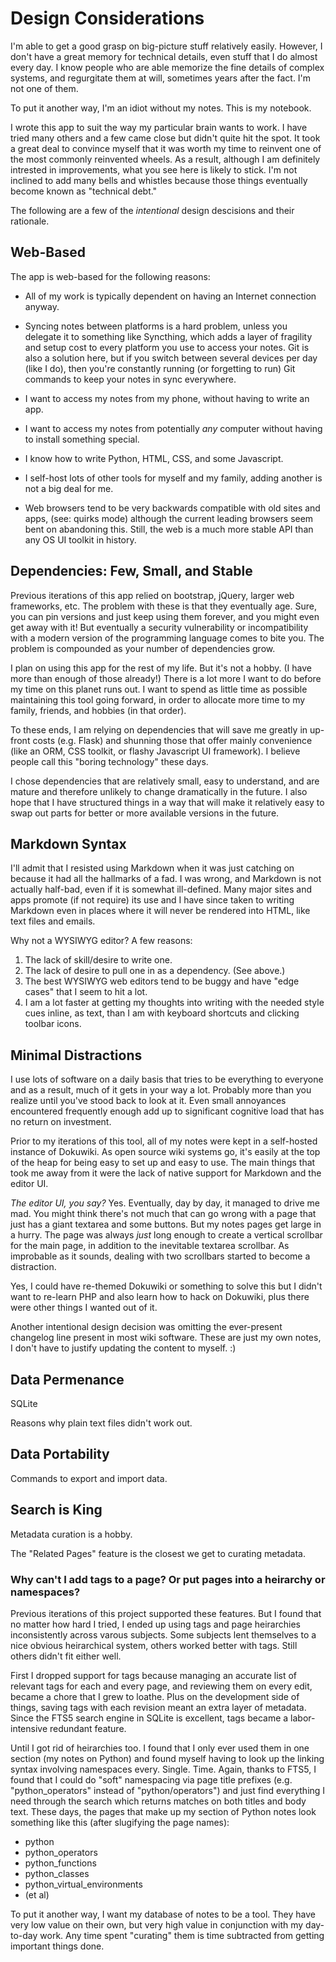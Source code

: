 # Design Considerations

I'm able to get a good grasp on big-picture stuff relatively easily. However,
I don't have a great memory for technical details, even stuff that I do
almost every day. I know people who are able memorize the fine details of
complex systems, and regurgitate them at will, sometimes years after the
fact. I'm not one of them.

To put it another way, I'm an idiot without my notes. This is my notebook.

I wrote this app to suit the way my particular brain wants to work. I have
tried many others and a few came close but didn't quite hit the spot. It took
a great deal to convince myself that it was worth my time to reinvent one of
the most commonly reinvented wheels. As a result, although I am definitely
intrested in improvements, what you see here is likely to stick. I'm not
inclined to add many bells and whistles because those things eventually
become known as "technical debt."

The following are a few of the _intentional_ design descisions and their
rationale.

## Web-Based

The app is web-based for the following reasons:

* All of my work is typically dependent on having an Internet connection anyway.

* Syncing notes between platforms is a hard problem, unless you delegate it to
something like Syncthing, which adds a layer of fragility and setup cost to
every platform you use to access your notes. Git is also a solution here, but
if you switch between several devices per day (like I do), then you're
constantly running (or forgetting to run) Git commands to keep your notes in
sync everywhere.

* I want to access my notes from my phone, without having to write an app.

* I want to access my notes from potentially _any_ computer without having to
install something special.

* I know how to write Python, HTML, CSS, and some Javascript.

* I self-host lots of other tools for myself and my family, adding another is
not a big deal for me.

* Web browsers tend to be very backwards compatible with old sites and apps,
(see: quirks mode) although the current leading browsers seem bent on
abandoning this. Still, the web is a much more stable API than any OS UI
toolkit in history.

## Dependencies: Few, Small, and Stable

Previous iterations of this app relied on bootstrap, jQuery, larger web
frameworks, etc. The problem with these is that they eventually age. Sure, you
can pin versions and just keep using them forever, and you might even get away
with it! But eventually a security vulnerability or incompatibility with a
modern version of the programming language comes to bite you. The problem is
compounded as your number of dependencies grow.

I plan on using this app for the rest of my life. But it's not a hobby. (I
have more than enough of those already!) There is a lot more I want to do
before my time on this planet runs out. I want to spend as little time as
possible maintaining this tool going forward, in order to allocate more time to
my family, friends, and hobbies (in that order).

To these ends, I am relying on dependencies that will save me greatly in up-
front costs (e.g. Flask) and shunning those that offer mainly convenience
(like an ORM, CSS toolkit, or flashy Javascript UI framework). I believe people
call this "boring technology" these days.

I chose dependencies that are relatively small, easy to understand, and are
mature and therefore unlikely to change dramatically in the future. I also
hope that I have structured things in a way that will make it relatively easy
to swap out parts for better or more available versions in the future.

## Markdown Syntax

I'll admit that I resisted using Markdown when it was just catching on because
it had all the hallmarks of a fad. I was wrong, and Markdown is not actually
half-bad, even if it is somewhat ill-defined. Many major sites and apps
promote (if not require) its use and I have since taken to writing Markdown
even in places where it will never be rendered into HTML, like text files and
emails.

Why not a WYSIWYG editor? A few reasons:

1. The lack of skill/desire to write one.
2. The lack of desire to pull one in as a dependency. (See above.)
3. The best WYSIWYG web editors tend to be buggy and have "edge cases" that I
seem to hit a lot.
4. I am a lot faster at getting my thoughts into writing with the needed style
cues inline, as text, than I am with keyboard shortcuts and clicking toolbar
icons.

## Minimal Distractions

I use lots of software on a daily basis that tries to be everything to
everyone and as a result, much of it gets in your way a lot. Probably more
than you realize until you've stood back to look at it. Even small annoyances
encountered frequently enough add up to significant cognitive load that has
no return on investment.

Prior to my iterations of this tool, all of my notes were kept in a self-hosted
instance of Dokuwiki. As open source wiki systems go, it's easily at the top of
the heap for being easy to set up and easy to use. The main things that took me
away from it were the lack of native support for Markdown and the editor UI.

_The editor UI, you say?_ Yes. Eventually, day by day, it managed to drive me
mad. You might think there's not much that can go wrong with a page that just
has a giant textarea and some buttons. But my notes pages get large in a hurry.
The page was always _just_ long enough to create a vertical scrollbar for the
main page, in addition to the inevitable textarea scrollbar. As improbable as
it sounds, dealing with two scrollbars started to become a distraction.

Yes, I could have re-themed Dokuwiki or something to solve this but I didn't
want to re-learn PHP and also learn how to hack on Dokuwiki, plus there were
other things I wanted out of it.

Another intentional design decision was omitting the ever-present changelog
line present in most wiki software. These are just my own notes, I don't have
to justify updating the content to myself. :)

## Data Permenance

SQLite

Reasons why plain text files didn't work out.

## Data Portability

Commands to export and import data.

## Search is King

Metadata curation is a hobby.

The "Related Pages" feature is the closest we get to curating metadata.

### Why can't I add tags to a page? Or put pages into a heirarchy or namespaces?

Previous iterations of this project supported these features. But I found
that no matter how hard I tried, I ended up using tags and page heirarchies
inconsistently across varous subjects. Some subjects lent themselves to a
nice obvious heirarchical system, others worked better with tags. Still
others didn't fit either well.

First I dropped support for tags because managing an accurate list of
relevant tags for each and every page, and reviewing them on every edit,
became a chore that I grew to loathe. Plus on the development side of things,
saving tags with each revision meant an extra layer of metadata. Since the FTS5
search engine in SQLite is excellent, tags became a labor-intensive redundant
feature.

Until I got rid of heirarchies too. I found that I only ever used them in one
section (my notes on Python) and found myself having to look up the linking
syntax involving namespaces every. Single. Time. Again, thanks to FTS5, I
found that I could do "soft" namespacing via page title prefixes (e.g.
"python_operators" instead of "python/operators") and just find everything I
need through the search which returns matches on both titles and body text.
These days, the pages that make up my section of Python notes look something
like this (after slugifying the page names):

* python
* python_operators
* python_functions
* python_classes
* python_virtual_environments
* (et al)

To put it another way, I want my database of notes to be a tool. They have
very low value on their own, but very high value in conjunction with my
day-to-day work. Any time spent "curating" them is time subtracted from
getting important things done.
